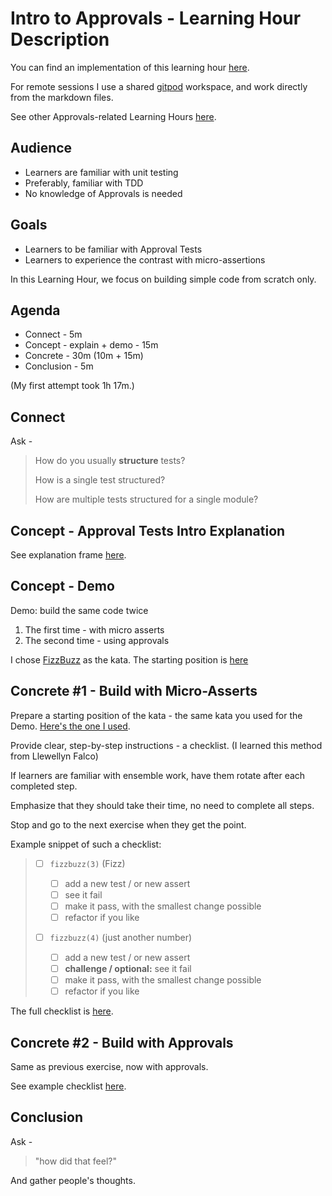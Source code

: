 # Intro to Approvals - Learning Hour Description

You can find an implementation of this learning hour [here](frames/index.md).

For remote sessions I use a shared [gitpod](https://www.gitpod.io/docs/introduction) workspace, and work directly from the markdown files.

See other Approvals-related Learning Hours [here](https://sammancoaching.org/learning_hours/approval_testing_bdd.html).

## Audience

-   Learners are familiar with unit testing
-   Preferably, familiar with TDD
-   No knowledge of Approvals is needed

## Goals

-   Learners to be familiar with Approval Tests
-   Learners to experience the contrast with micro-assertions

In this Learning Hour, we focus on building simple code from scratch only.

## Agenda

-   Connect - 5m
-   Concept - explain + demo - 15m
-   Concrete - 30m (10m + 15m)
-   Conclusion - 5m

(My first attempt took 1h 17m.)

## Connect

Ask -

> How do you usually **structure** tests?
>
> How is a single test structured?
>
> How are multiple tests structured for a single module?

## Concept - Approval Tests Intro Explanation

See explanation frame [here](frames/explain.md).

## Concept - Demo

Demo: build the same code twice

1. The first time - with micro asserts
2. The second time - using approvals

I chose [FizzBuzz](https://sammancoaching.org/kata_descriptions/fizzbuzz.html) as the kata.
The starting position is [here](typescript/README.md)

## Concrete #1 - Build with Micro-Asserts

Prepare a starting position of the kata - the same kata you used for the Demo. [Here's the one I used](typescript/README.md).

Provide clear, step-by-step instructions - a checklist. (I learned this method from Llewellyn Falco)

If learners are familiar with ensemble work, have them rotate after each completed step.

Emphasize that they should take their time, no need to complete all steps.

Stop and go to the next exercise when they get the point.

Example snippet of such a checklist:

> -   [ ] `fizzbuzz(3)` (Fizz)
>
>     -   [ ] add a new test / or new assert
>     -   [ ] see it fail
>     -   [ ] make it pass, with the smallest change possible
>     -   [ ] refactor if you like
>
> -   [ ] `fizzbuzz(4)` (just another number)
>
>     -   [ ] add a new test / or new assert
>     -   [ ] **challenge / optional:** see it fail
>     -   [ ] make it pass, with the smallest change possible
>     -   [ ] refactor if you like

The full checklist is [here](frames/exercise-use-asserts.md).

## Concrete #2 - Build with Approvals

Same as previous exercise, now with approvals.

See example checklist [here](frames/exercise-use-approvals.md).

## Conclusion

Ask -

> "how did that feel?"

And gather people's thoughts.
